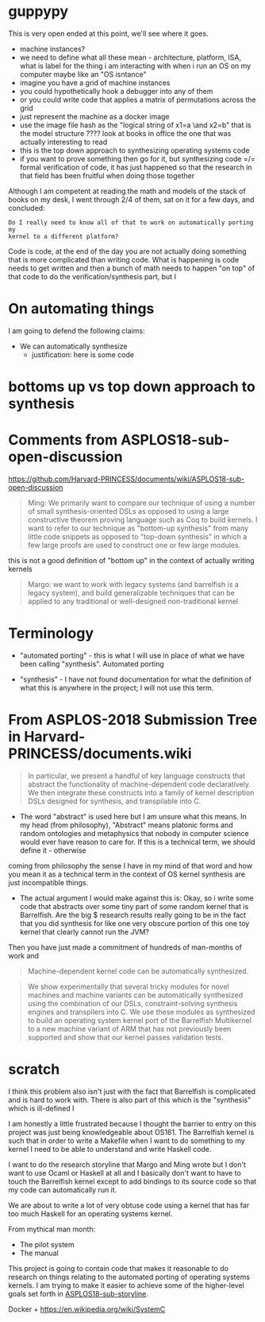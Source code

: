 # guppypy

This is very open ended at this point, we'll see where it goes.

- machine instances?
- we need to define what all these mean - architecture, platform, ISA, 
what is label for the thing i am interacting with when i run an OS on my computer
maybe like an "OS isntance"
- imagine you have a grid of machine instances
- you could hypothetically hook a debugger into any of them
- or you could write code that applies a matrix of permutations across the grid
- just represent the machine as a docker image
- use the image file hash as the "logical string of x1=a \and x2=b" that is the
model structure ???? look at books in office the one that was actually
interesting to read
- this is the top down approach to synthesizing operating systems code
- if you want to prove something then go for it, but synthesizing code =/=
formal verification of code, it has just happened so that the research in that
field has been fruitful when doing those together

Although I am competent at reading the math and models of the stack of books on
my desk, I went through 2/4 of them, sat on it for a few days, and concluded:

    Do I really need to know all of that to work on automatically porting my
    kernel to a different platform?

Code is code, at the end of the day you are not actually doing something that
is more complicated than writing code. What is happening is code needs to get
written and then a bunch of math needs to happen "on top" of that code to do
the verification/synthesis part, but I 

# On automating things

I am going to defend the following claims:

* We can automatically synthesize 
    - justification: here is some code

# bottoms up vs top down approach to synthesis


# Comments from ASPLOS18-sub-open-discussion

https://github.com/Harvard-PRINCESS/documents/wiki/ASPLOS18-sub-open-discussion

> Ming: We primarily want to compare our technique of using a number of small
synthesis-oriented DSLs as opposed to using a large constructive theorem
proving language such as Coq to build kernels. I want to refer to our technique
as "bottom-up synthesis" from many little code snippets as opposed to "top-down
synthesis" in which a few large proofs are used to construct one or few large
modules.

this is not a good definition of "bottom up" in the context of actually writing
kernels

> Margo: we want to work with legacy systems (and barrelfish is a legacy
system), and build generalizable techniques that can be applied to any
traditional or well-designed non-traditional kernel

# Terminology

* "automated porting" - this is what I will use in place of what we have been
calling "synthesis". Automated porting 

* "synthesis" - I have not found documentation for what the definition of what
this is anywhere in the project; I will not use this term.

# From ASPLOS-2018 Submission Tree in Harvard-PRINCESS/documents.wiki

> In particular, we present a handful of key language constructs that abstract
the functionality of machine-dependent code declaratively. We then integrate
these constructs into a family of kernel description DSLs designed for
synthesis, and transpilable into C.

* The word "abstract" is used here but I am unsure what this means. In my head
(from philosophy), "Abstract" means platonic forms and random ontologies and
metaphysics that nobody in computer science would ever have reason to care for.
If this is a technical term, we should define it - otherwise 

coming from philosophy the sense I have
in my mind of that word and how you mean it as a technical term in the context
of OS kernel synthesis are just incompatible things. 

* The actual argument I would make against this is: Okay, so i write some code
that abstracts over some tiny part of some random kernel that is Barrelfish.
Are the big $ research results really going to be in the fact that you did
synthesis for like one very obscure portion of this one toy kernel that clearly
cannot run the JVM?

Then you have just made a commitment of hundreds of man-months of work and 

> Machine-dependent kernel code can be automatically synthesized.

> We show experimentally that several tricky modules for novel machines and
machine variants can be automatically synthesized using the combination of our
DSLs, constraint-solving synthesis engines and transpilers into C.
> We use these modules as synthesized to build an operating system kernel port
of the Barrelfish Multikernel to a new machine variant of ARM that has not
previously been supported and show that our kernel passes validation tests.

# scratch

I think this problem also isn't just with the fact that Barrelfish is
complicated and is hard to work with. There is also part of this which is the
"synthesis" which is ill-defined l

I am honestly a little frustrated because I thought the barrier to entry on this
project was just being knowledgeable about OS161. The Barrelfish kernel is such
that in order to write a Makefile when I want to do something to my kernel I
need to be able to understand and write Haskell code.

I want to do the research storyline that Margo and Ming wrote but I don't want
to use Ocaml or Haskell at all and I basically don't want to have to touch the
Barrelfish kernel except to add bindings to its source code so that my code can
automatically run it.


We are about to write a lot of very obtuse code using a kernel that has far too
much Haskell for an operating systems kernel.


From mythical man month: 
- The pilot system
- The manual

This project is going to contain code that makes it reasonable to do research on
things relating to the automated porting of operating systems kernels. I am
trying to make it easier to achieve some of the higher-level goals set forth in
[ASPLOS18-sub-storyline](github.com/Harvard-PRINCESS/documents/wiki/ASPLOS18-sub-storyline).


Docker + https://en.wikipedia.org/wiki/SystemC


